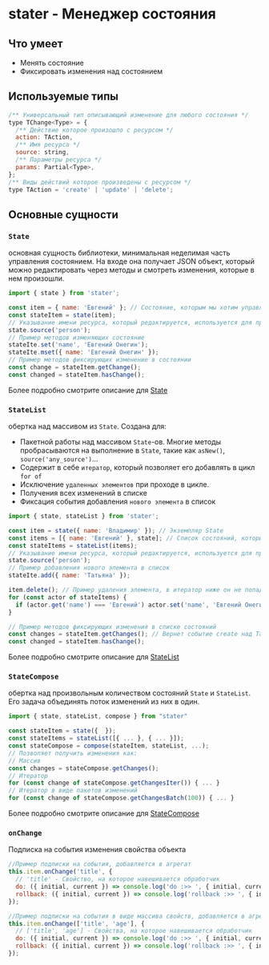 # stater - Менеджер состояния

## Что умеет

- Менять состояние
- Фиксировать изменения над состоянием

## Используемые типы

```javascript
/** Универсальный тип описывающий изменение для любого состояния */
type TChange<Type> = {
  /** Действие которое произошло с ресурсом */
  action: TAction,
  /** Имя ресурса */
  source: string,
  /** Параметры ресурса */
  params: Partial<Type>,
};
/** Виды действий которое произведены с ресурсом */
type TAction = 'create' | 'update' | 'delete';
```

## Основные сущности

### `State`

основная сущность библиотеки, минимальная неделимая часть управления состоянием. На входе она получает JSON объект, который можно редактировать через методы и смотреть изменения, которые в нем произошли.

```javascript
import { state } from 'stater';

const item = { name: 'Евгений' }; // Состояние, которым мы хотим управлять
const stateItem = state(item);
// Указывание имени ресурса, который редактируется, используется для привязки к универсальному событию по изменению состояния
state.source('person');
// Пример методов изменяющих состояние
stateIte.set('name', 'Евгений Онегин');
stateIte.mset({ name: 'Евгений Онегин' });
// Пример методов фиксирующих изменение в состоянии
const change = stateItem.getChange();
const changed = stateItem.hasChange();
```

Более подробно смотрите описание для [State](./docs/state.md)

### `StateList`

обертка над массивом из `State`. Создана для:

- Пакетной работы над массивом `State`-ов. Многие методы пробрасываются на выполнение в `State`, такие как `asNew()`, `source('any_source')`...
- Содержит в себе `итератор`, который позволяет его добавлять в цикл `for of`
- Исключение `удаленных элементов` при проходе в цикле.
- Получения всех изменений в списке
- Фиксация события добавления `нового элемента` в список

```javascript
import { state, stateList } from 'stater';

const item = state({ name: 'Владимир' }); // Экземпляр State
const items = [{ name: 'Евгений' }, state]; // Список состояний, которыми мы хотим управлять
const stateItems = stateList(items);
// Указывание имени ресурса, который редактируется, используется для привязки к универсальному событию по изменению состояния
state.source('person');
// Пример добавления нового элемента в список
stateIte.add({ name: 'Татьяна' });

item.delete(); // Пример удаления элемента, в итератор ниже он не попадет
for (const actor of stateItems) {
  if (actor.get('name') === 'Евгений') actor.set('name', 'Евгений Онегин'); // Пример редактирования элемента в списке
}

// Пример методов фиксирующих изменения в списке состояний
const changes = stateItem.getChanges(); // Вернет событие create над Татьяной, delete над Владимиром и update над Евгением
const changed = stateItem.hasChange();
```

Более подробно смотрите описание для [StateList](./docs/list.md)

### `StateCompose`

обертка над произвольным количеством состояний `State` и `StateList`. Его задача объединять поток изменений из них в один.

```javascript
import { state, stateList, compose } from "stater"

const stateItem = state({  });
const stateItems = stateList([{ ... }, { ... }]);
const stateCompose = compose(stateItem, stateList, ...);
// Позволяет получить изменения как:
// Массив
const changes = stateCompose.getChanges();
// Итератор
for (const change of stateCompose.getChangesIter()) { ... }
// Итератор в виде пакетов изменений
for (const change of stateCompose.getChangesBatch(100)) { ... }
```

Более подробно смотрите описание для [StateCompose](./docs/compose.md)

### `onChange`

Подписка на события изменения свойства объекта

```javascript
//Пример подписки на события, добавляется в агрегат
this.item.onChange('title', {
  // 'title' - Свойство, на которое навешивается обработчик
  do: ({ initial, current }) => console.log('do :>> ', { initial, current }), // метод выполняется когда свойство поменялось
  rollback: ({ initial, current }) => console.log('rollback :>> ', { initial, current }), // метод выполняется когда свойство возвратилось в исходное состояние
});

//Пример подписки на события в виде массива свойств, добавляется в агрегат
this.item.onChange(['title', 'age'], {
  // ['title', 'age'] - Свойства, на которое навешивается обработчик
  do: ({ initial, current }) => console.log('do :>> ', { initial, current }), // метод выполняется когда свойство поменялось
  rollback: ({ initial, current }) => console.log('rollback :>> ', { initial, current }), // метод выполняется когда свойство возвратилось в исходное состояние
});
```
